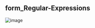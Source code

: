 ## form_Regular-Expressions <br>
![image](https://user-images.githubusercontent.com/110189253/219845900-47f8cba7-be07-4ada-ae8f-cb121ae4b717.png)
